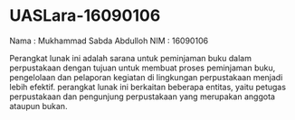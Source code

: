 # UASLara-16090106

Nama : Mukhammad Sabda Abdulloh
NIM : 16090106

Perangkat lunak ini adalah sarana untuk peminjaman buku dalam perpustakaan dengan tujuan untuk membuat proses peminjaman buku, pengelolaan dan pelaporan kegiatan di lingkungan perpustakaan menjadi lebih efektif. perangkat lunak ini berkaitan beberapa entitas, yaitu petugas perpustakaan dan pengunjung perpustakaan yang merupakan anggota ataupun bukan.
